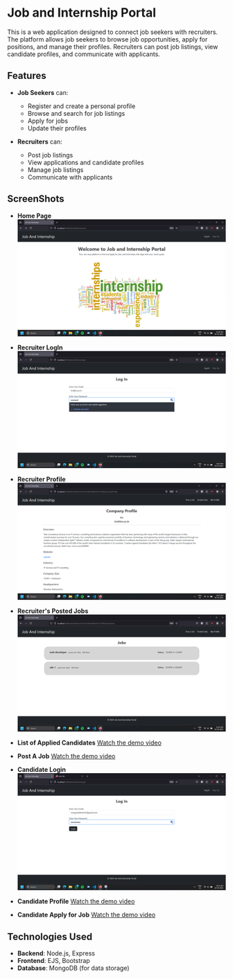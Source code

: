# Job and Internship Portal

This is a web application designed to connect job seekers with recruiters. The platform allows job seekers to browse job opportunities, apply for positions, and manage their profiles. Recruiters can post job listings, view candidate profiles, and communicate with applicants.

## Features

- **Job Seekers** can:
  - Register and create a personal profile
  - Browse and search for job listings
  - Apply for jobs
  - Update their profiles

- **Recruiters** can:
  - Post job listings
  - View applications and candidate profiles
  - Manage job listings
  - Communicate with applicants


## ScreenShots

- **Home Page**
![Screenshot of Main Page](screenshots/01.png)

- **Recruiter LogIn**
![Screenshot of Main Page](screenshots/02.png)

- **Recruiter Profile**
![Screenshot of Main Page](screenshots/03.png)

- **Recruiter's Posted Jobs**
![Screenshot of Main Page](screenshots/04.png)

- **List of Applied Candidates**
[Watch the demo video](https://youtu.be/IFqPy4VDTV0)


- **Post A Job**
[Watch the demo video](https://youtu.be/6LVcPmrGbGU)


- **Candidate Login**
![Screenshot of Main Page](screenshots/07.png)

- **Candidate Profile**
[Watch the demo video](https://youtu.be/jtOg40Q1Q78)

- **Candidate Apply for Job**
[Watch the demo video](https://youtu.be/PxWlJuJy-3E)


## Technologies Used

- **Backend**: Node.js, Express
- **Frontend**: EJS, Bootstrap
- **Database**: MongoDB (for data storage)









